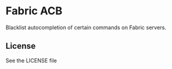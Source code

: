 # Fabric ACB

Blacklist autocompletion of certain commands on Fabric servers.

## License

See the LICENSE file
